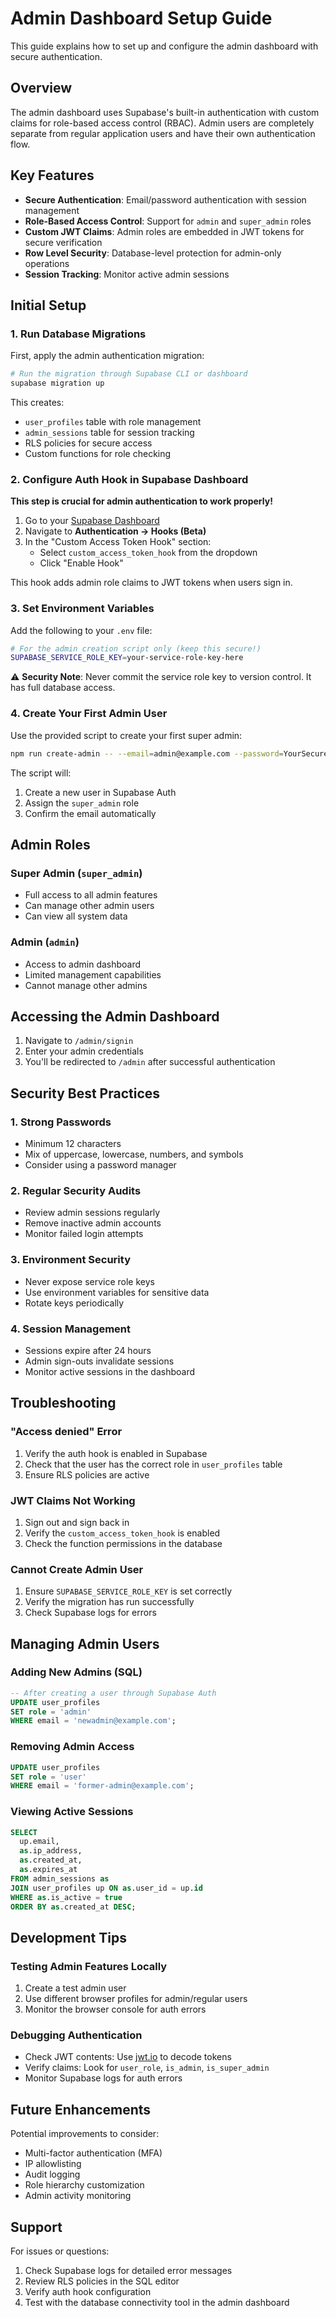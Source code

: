 # Admin Dashboard Setup Guide

This guide explains how to set up and configure the admin dashboard with secure authentication.

## Overview

The admin dashboard uses Supabase's built-in authentication with custom claims for role-based access control (RBAC). Admin users are completely separate from regular application users and have their own authentication flow.

## Key Features

- **Secure Authentication**: Email/password authentication with session management
- **Role-Based Access Control**: Support for `admin` and `super_admin` roles
- **Custom JWT Claims**: Admin roles are embedded in JWT tokens for secure verification
- **Row Level Security**: Database-level protection for admin-only operations
- **Session Tracking**: Monitor active admin sessions

## Initial Setup

### 1. Run Database Migrations

First, apply the admin authentication migration:

```bash
# Run the migration through Supabase CLI or dashboard
supabase migration up
```

This creates:
- `user_profiles` table with role management
- `admin_sessions` table for session tracking
- RLS policies for secure access
- Custom functions for role checking

### 2. Configure Auth Hook in Supabase Dashboard

**This step is crucial for admin authentication to work properly!**

1. Go to your [Supabase Dashboard](https://supabase.com/dashboard)
2. Navigate to **Authentication → Hooks (Beta)**
3. In the "Custom Access Token Hook" section:
   - Select `custom_access_token_hook` from the dropdown
   - Click "Enable Hook"

This hook adds admin role claims to JWT tokens when users sign in.

### 3. Set Environment Variables

Add the following to your `.env` file:

```bash
# For the admin creation script only (keep this secure!)
SUPABASE_SERVICE_ROLE_KEY=your-service-role-key-here
```

⚠️ **Security Note**: Never commit the service role key to version control. It has full database access.

### 4. Create Your First Admin User

Use the provided script to create your first super admin:

```bash
npm run create-admin -- --email=admin@example.com --password=YourSecurePassword123!
```

The script will:
1. Create a new user in Supabase Auth
2. Assign the `super_admin` role
3. Confirm the email automatically

## Admin Roles

### Super Admin (`super_admin`)
- Full access to all admin features
- Can manage other admin users
- Can view all system data

### Admin (`admin`)
- Access to admin dashboard
- Limited management capabilities
- Cannot manage other admins

## Accessing the Admin Dashboard

1. Navigate to `/admin/signin`
2. Enter your admin credentials
3. You'll be redirected to `/admin` after successful authentication

## Security Best Practices

### 1. Strong Passwords
- Minimum 12 characters
- Mix of uppercase, lowercase, numbers, and symbols
- Consider using a password manager

### 2. Regular Security Audits
- Review admin sessions regularly
- Remove inactive admin accounts
- Monitor failed login attempts

### 3. Environment Security
- Never expose service role keys
- Use environment variables for sensitive data
- Rotate keys periodically

### 4. Session Management
- Sessions expire after 24 hours
- Admin sign-outs invalidate sessions
- Monitor active sessions in the dashboard

## Troubleshooting

### "Access denied" Error
1. Verify the auth hook is enabled in Supabase
2. Check that the user has the correct role in `user_profiles` table
3. Ensure RLS policies are active

### JWT Claims Not Working
1. Sign out and sign back in
2. Verify the `custom_access_token_hook` is enabled
3. Check the function permissions in the database

### Cannot Create Admin User
1. Ensure `SUPABASE_SERVICE_ROLE_KEY` is set correctly
2. Verify the migration has run successfully
3. Check Supabase logs for errors

## Managing Admin Users

### Adding New Admins (SQL)

```sql
-- After creating a user through Supabase Auth
UPDATE user_profiles 
SET role = 'admin' 
WHERE email = 'newadmin@example.com';
```

### Removing Admin Access

```sql
UPDATE user_profiles 
SET role = 'user' 
WHERE email = 'former-admin@example.com';
```

### Viewing Active Sessions

```sql
SELECT 
  up.email,
  as.ip_address,
  as.created_at,
  as.expires_at
FROM admin_sessions as
JOIN user_profiles up ON as.user_id = up.id
WHERE as.is_active = true
ORDER BY as.created_at DESC;
```

## Development Tips

### Testing Admin Features Locally
1. Create a test admin user
2. Use different browser profiles for admin/regular users
3. Monitor the browser console for auth errors

### Debugging Authentication
- Check JWT contents: Use [jwt.io](https://jwt.io) to decode tokens
- Verify claims: Look for `user_role`, `is_admin`, `is_super_admin`
- Monitor Supabase logs for auth errors

## Future Enhancements

Potential improvements to consider:
- Multi-factor authentication (MFA)
- IP allowlisting
- Audit logging
- Role hierarchy customization
- Admin activity monitoring

## Support

For issues or questions:
1. Check Supabase logs for detailed error messages
2. Review RLS policies in the SQL editor
3. Verify auth hook configuration
4. Test with the database connectivity tool in the admin dashboard